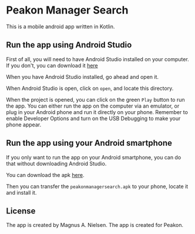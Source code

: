 # Peakon Manager Search

This is a mobile android app written in Kotlin.

## Run the app using Android Studio

First of all, you will need to have Android Studio installed on your computer. 
If you don't, you can download it [here](https://developer.android.com/studio)

When you have Android Studio installed, go ahead and open it.

When Android Studio is open, click on `open`, and locate this directory. 

When the project is opened, you can click on the green `Play` button to run the app. 
You can either run the app on the computer via an emulator, or plug in your Android phone
and run it directly on your phone. Remember to enable Developer Options 
and turn on the USB Debugging to make your phone appear. 

## Run the app using your Android smartphone

If you only want to run the app on your Android smartphone, you can do that
without downloading Android Studio. 

You can download the apk [here](https://www.attosecgames.com/magnus/projects/peakon_manager_search/peakonmanagersearch.apk).

Then you can transfer the `peakonmanagersearch.apk` to your phone, locate it and install it. 


## License

The app is created by Magnus A. Nielsen. 
The app is created for Peakon.